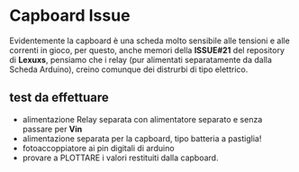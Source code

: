 # Capboard Issue

Evidentemente la capboard è una scheda molto sensibile alle tensioni e alle correnti in gioco, per questo, anche memori della **ISSUE#21** del repository di **Lexuxs**, pensiamo che i relay (pur alimentati separatamente da dalla Scheda Arduino), creino comunque dei distrurbi di tipo elettrico.

## test da effettuare
* alimentazione Relay separata con alimentatore separato e senza passare per **Vin**
* alimentazione separata per la capboard, tipo batteria a pastiglia!
* fotoaccoppiatore ai pin digitali di arduino
* provare a PLOTTARE i valori restituiti dalla capboard.
